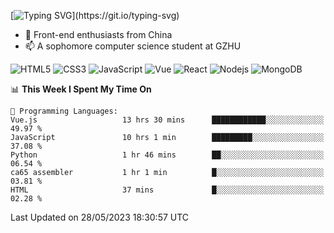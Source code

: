 
[![Typing SVG](https://readme-typing-svg.herokuapp.com?font=Fira+Code&pause=1000&center=%E5%81%87&vCenter=%E5%81%87&width=435&lines=Hi%2CI+am+Tycho!+Welcome!)](https://git.io/typing-svg)
<!--
**Tycho457/Tycho457** is a ✨ _special_ ✨ repository because its `README.md` (this file) appears on your GitHub profile.

Here are some ideas to get you started:

- 🔭 I’m currently working on ...
- 🌱 I’m currently learning ...
- 👯 I’m looking to collaborate on ...
- 🤔 I’m looking for help with ...
- 💬 Ask me about ...
- 📫 How to reach me: ...
- 😄 Pronouns: ...
- ⚡ Fun fact: ...
-->
- 🌱 Front-end enthusiasts from China
- 📫 A sophomore computer science student at GZHU

![HTML5](https://img.shields.io/badge/-HTML5-E34F26?style=flat-square&logo=html5&logoColor=white)
![CSS3](https://img.shields.io/badge/-CSS3-1572B6?style=flat-square&logo=css3)
![JavaScript](https://img.shields.io/badge/-JavaScript-oringe?style=flat-square&logo=javascript)
![Vue](https://img.shields.io/badge/-vue-green?style=green&logo=vue)
![React](https://img.shields.io/badge/-React-45b8d8?style=flat-square&logo=react&logoColor=white)
![Nodejs](https://img.shields.io/badge/-Nodejs-c0ebd?style=flat-square&logo=Node.js)
![MongoDB](https://img.shields.io/badge/-MongoDB-13aa52?style=flat-square&logo=mongodb&logoColor=white)

<!--START_SECTION:waka-->
📊 **This Week I Spent My Time On** 

```text
💬 Programming Languages: 
Vue.js                   13 hrs 30 mins      ████████████░░░░░░░░░░░░░   49.97 % 
JavaScript               10 hrs 1 min        █████████░░░░░░░░░░░░░░░░   37.08 % 
Python                   1 hr 46 mins        ██░░░░░░░░░░░░░░░░░░░░░░░   06.54 % 
ca65 assembler           1 hr 1 min          █░░░░░░░░░░░░░░░░░░░░░░░░   03.81 % 
HTML                     37 mins             █░░░░░░░░░░░░░░░░░░░░░░░░   02.28 % 
```


 Last Updated on 28/05/2023 18:30:57 UTC
<!--END_SECTION:waka-->

